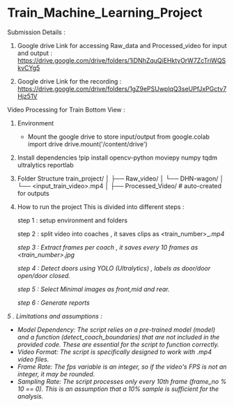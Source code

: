 # Train_Machine_Learning_Project
Submission Details : 
1. Google drive Link for accessing Raw_data and Processed_video for input and output :
   https://drive.google.com/drive/folders/1iDNhZquQiEHktyOrW7ZcTriWQSkvCYg5

2. Google drive Link for the recording :
   https://drive.google.com/drive/folders/1gZ9ePSUwplqQ3seUPfJxPGctv7Hjz51V
   
Video Processing for Train Bottom View :

1. Environment
   - Mount the google drive to store input/output
     from google.colab import drive
     drive.mount('/content/drive')
2. Install dependencies
   !pip install opencv-python moviepy numpy tqdm ultralytics reportlab
3. Folder Structure
   train_project/
│
├── Raw_video/
│   └── DHN-wagon/
│       └── <input_train_video>.mp4
│
├── Processed_Video/      # auto-created for outputs
4. How to run the project
   This is divided into different steps :
   
   step 1 : setup environment and folders
   
   step 2 : split video into coaches , it saves clips as <train_number>_<i>.mp4
   
   step 3 : Extract frames per coach , it saves every 10 frames as <train_number>_<i>_<frameNo>.jpg
   
   step 4 : Detect doors using YOLO (Ultralytics) , labels as door/door open/door closed.
   
   step 5 : Select Minimal images as front,mid and rear.
   
   step 6 : Generate reports
   
5 . Limitations and assumptions :
   - Model Dependency: The script relies on a pre-trained model (model) and a function (detect_coach_boundaries) that are not included in the provided code. These are             essential for the script to function correctly.
   - Video Format: The script is specifically designed to work with .mp4 video files.
   - Frame Rate: The fps variable is an integer, so if the video's FPS is not an integer, it may be rounded.
   - Sampling Rate: The script processes only every 10th frame (frame_no % 10 == 0). This is an assumption that a 10% sample is sufficient for the analysis.
   
   

